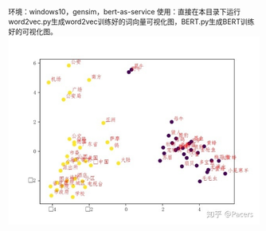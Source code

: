 环境：windows10，gensim，bert-as-service
使用：直接在本目录下运行word2vec.py生成word2vec训练好的词向量可视化图，BERT.py生成BERT训练好的可视化图。
![Image text](https://github.com/Pacerzhujiang0112/Word2vec-BERT-/blob/master/images/bert.jpg)
